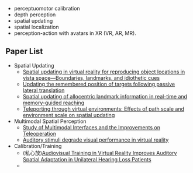 - perceptuomotor calibration
- depth perception
- spatial updating
- spatial localization
- perception-action with avatars in XR (VR, AR, MR).
## Paper List
- Spatial Updating
	- [Spatial updating in virtual reality for reproducing object locations in vista space—Boundaries, landmarks, and idiothetic cues](https://www.frontiersin.org/journals/psychology/articles/10.3389/fpsyg.2023.1144861/full)
	- [Updating the remembered position of targets following passive lateral translation](https://journals.plos.org/plosone/article?id=10.1371/journal.pone.0316469)
	- [Spatial updating of allocentric landmark information in real-time and memory-guided reaching](https://www.sciencedirect.com/science/article/pii/S0010945219304277?dgcid=api_sd_search-api-endpoint)
	- [Teleporting through virtual environments: Effects of path scale and environment scale on spatial updating](https://doi.org/10.1109/TVCG.2020.2973051)
- Multimodal Spatial Perception
	- [Study of Multimodal Interfaces and the Improvements on Teleoperation](https://doi.org/10.1109/ACCESS.2020.2990080)
	- [Auditory stimuli degrade visual performance in virtual reality](https://doi.org/10.1038/s41598-020-69135-3)
- Calibration/Training
	- (私心放)[Audiovisual Training in Virtual Reality Improves Auditory Spatial Adaptation in Unilateral Hearing Loss Patients](https://doi.org/10.3390/jcm12062357)
	- 